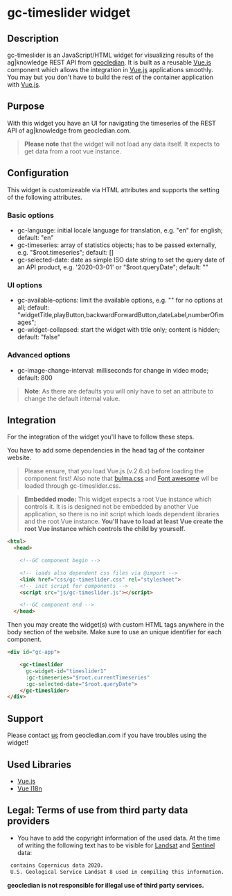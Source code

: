 # gc-timeslider widget
## Description
gc-timeslider is an JavaScript/HTML widget for visualizing results of the ag|knowledge REST API from [geocledian](https://www.geocledian.com).
It is built as a reusable [Vue.js](https://www.vuejs.org) component which allows the integration in [Vue.js](https://www.vuejs.org) applications smoothly. 
You may but you don't have to build the rest of the container application with [Vue.js](https://www.vuejs.org).

## Purpose
With this widget you have an UI for navigating the timeseries of the REST API of ag|knowledge from geocledian.com.
> **Please note** that the widget will not load any data itself. It expects to get data from a root vue instance.

## Configuration
This widget is customizeable via HTML attributes and supports the setting of the following attributes.

### Basic options
- gc-language: initial locale language for translation, e.g. "en" for english; default: "en"
- gc-timeseries: array of statistics objects; has to be passed externally, e.g. "$root.timeseries"; default: []
- gc-selected-date: date as simple ISO date string to set the query date of an API product, e.g. '2020-03-01' or "$root.queryDate"; default: ""

### UI options
- gc-available-options: limit the available options, e.g. "" for no options at all; default: "widgetTitle,playButton,backwardForwardButton,dateLabel,numberOfimages";
- gc-widget-collapsed: start the widget with title only; content is hidden; default: "false"

### Advanced options
- gc-image-change-interval: milliseconds for change in video mode; default: 800
  
> __Note__: As there are defaults you will only have to set an attribute to change the default internal value.

## Integration
For the integration of the widget you'll have to follow these steps.

You have to add some dependencies in the head tag of the container website. 
>Please ensure, that you load Vue.js (v.2.6.x) before loading the component first!
Also note that <a href="www.bulma.org">bulma.css</a> and <a href="www.fontawesome.org">Font awesome</a> wll be loaded through gc-timeslider.css.

> __Embedded mode:__ This widget expects a root Vue instance which controls it. It is is designed not be embedded by another Vue application, so there is no init script which loads dependent libraries and the root Vue instance. __You'll have to load at least Vue create the root Vue instance which controls the child by yourself.__ 


```html
<html>
  <head>

    <!--GC component begin -->

    <!-- loads also dependent css files via @import -->
    <link href="css/gc-timeslider.css" rel="stylesheet">
    <!-- init script for components -->
    <script src="js/gc-timeslider.js"></script> 

    <!--GC component end -->
  </head>
```

Then you may create the widget(s) with custom HTML tags anywhere in the body section of the website. Make sure to use an unique identifier for each component.

```html
<div id="gc-app">

    <gc-timeslider 
      gc-widget-id="timeslider1"
      :gc-timeseries="$root.currentTimeseries"
      :gc-selected-date="$root.queryDate">
    </gc-timeslider>
</div>
```

## Support
Please contact [us](mailto:info@geocledian.com) from geocledian.com if you have troubles using the widget!

## Used Libraries
- [Vue.js](https://www.vuejs.org)
- [Vue I18n](https://kazupon.github.io/vue-i18n/)

## Legal: Terms of use from third party data providers
- You have to add the copyright information of the used data. At the time of writing the following text has to be visible for [Landsat](https://www.usgs.gov/information-policies-and-instructions/crediting-usgs) and [Sentinel](https://scihub.copernicus.eu/twiki/pub/SciHubWebPortal/TermsConditions/TC_Sentinel_Data_31072014.pdf) data:

```html
 contains Copernicus data 2020.
 U.S. Geological Service Landsat 8 used in compiling this information.
```

**geocledian is not responsible for illegal use of third party services.**